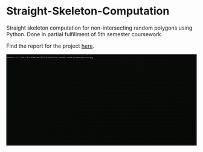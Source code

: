# Straight-Skeleton-Computation
Straight skeleton computation for non-intersecting random polygons using Python. Done in partial fulfillment of 5th semester coursework.

Find the report for the project [here](https://github.com/Joyoshish/Straight-Skeleton-Computation/blob/master/Mini%20Project%20Report-%20Straight%20Skeleton.pdf).


<p align="center">
  <img src="https://github.com/Joyoshish/Straight-Skeleton-Computation/blob/master/sample.gif">
</p>
